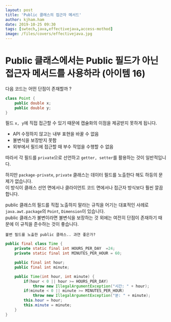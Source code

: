 ```yaml
---
layout: post
title: 'Public 클래스의 접근자 메서드'
author: kjham.ham
date: 2019-10-25 09:30
tags: [swtech,java,effectivejava,access-mothod]
image: /files/covers/effectivejava.jpg
---
```


# Public 클래스에서는 Public 필드가 아닌 접근자 메서드를 사용하라 (아이템 16)

다음 코드는 어떤 단점이 존재할까 ?  
~~~java
class Point {
    public double x;
    public double y;
}
~~~
필드 `x, y`에 직접 접근할 수 있기 때문에 캡슐화의 이점을 제공받지 못하게 됩니다.  
- API 수정하지 않고는 내부 표현을 바꿀 수 없음  
- 불변식을 보장받지 못함  
- 외부에서 필드에 접근할 때 부수 작업을 수행할 수 없음  

따라서 각 필드를 `private`으로 선언하고 `getter, setter`를 활용하는 것이 일반적입니다.  

하지만 `package-private`, `private` 클래스는 데이터 필드를 노출한다 해도 하등의 문제가 없습니다.  
이 방식이 클래스 선언 면에서나 클라이언트 코드 면에서나 접근자 방식보다 훨씬 깔끔합니다.  

public 클래스의 필드를 직접 노출하지 말라는 규칙을 어기는 대표적인 사례로 `java.awt.package`의 `Point`, `Dimension`이 있습니다.  
public 클래스가 불변이라면 불변식을 보장하는 것 외에는 여전히 단점이 존재하기 때문에 이 규칙을 준수하는 것이 좋습니다.  

`불변 필드를 노출한 public 클래스.. 과연 좋은가?`  
~~~java
public final class Time {
    private static final int HOURS_PER_DAY  =24;
    private static final int MINUTES_PER_HOUR = 60;

    public final int hour;
    public final int minute;

    public Time(int hour, int minute) {
        if(hour < 0 || hour >= HOURS_PER_DAY)
            throw new IllegalArgumentException("시간: " + hour);
        if(minute < 0 || minute >= MINUTES_PER_HOUR)
            throw new IllegalArgumentException("분: " + minute);
        this.hour = hour;
        this.minute = minute;
    }    
}
